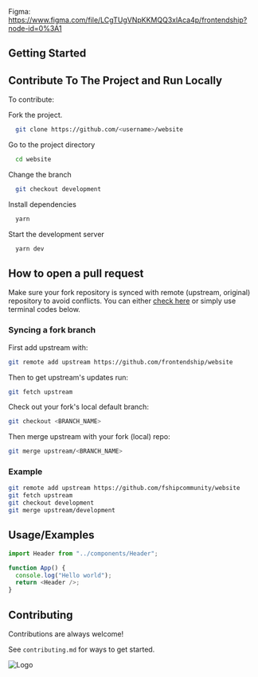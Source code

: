 Figma: https://www.figma.com/file/LCgTUgVNpKKMQQ3xlAca4p/frontendship?node-id=0%3A1

## Getting Started

## Contribute To The Project and Run Locally

To contribute:

Fork the project.

```bash
  git clone https://github.com/<username>/website
```

Go to the project directory

```bash
  cd website
```

Change the branch

```bash
  git checkout development
```

Install dependencies

```bash
  yarn
```

Start the development server

```bash
  yarn dev
```

## How to open a pull request

Make sure your fork repository is synced with remote (upstream, original) repository to avoid conflicts. You can either [check here](https://docs.github.com/en/pull-requests/collaborating-with-pull-requests/working-with-forks/syncing-a-fork) or simply use terminal codes below.
### Syncing a fork branch

First add upstream with:

```bash
git remote add upstream https://github.com/frontendship/website
```

Then to get upstream's updates run:

```bash
git fetch upstream
```

Check out your fork's local default branch:

```bash
git checkout <BRANCH_NAME>
```

Then merge upstream with your fork (local) repo:

```bash
git merge upstream/<BRANCH_NAME>
```

### Example

```bash
git remote add upstream https://github.com/fshipcommunity/website
git fetch upstream
git checkout development
git merge upstream/development
```

## Usage/Examples

```javascript
import Header from "../components/Header";

function App() {
  console.log("Hello world");
  return <Header />;
}
```

## Contributing

Contributions are always welcome!

See `contributing.md` for ways to get started.

![Logo](https://camo.githubusercontent.com/2d9ba588f573fd812658381f62e52bc54aaa780827a82b2608341fb908f08cff/68747470733a2f2f6d656469612e646973636f72646170702e6e65742f6174746163686d656e74732f313032353334383134313335343037343132342f313033303932373536343034303036313130382f547769747465725f42616e6e65722e706e673f77696474683d31343430266865696768743d343830)
